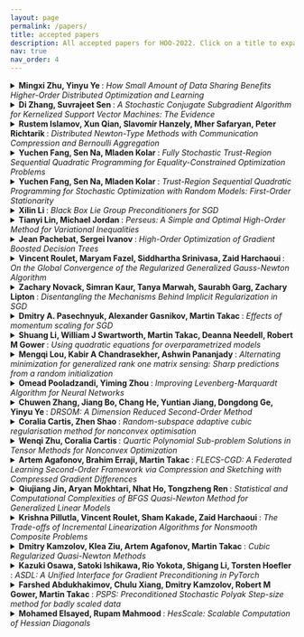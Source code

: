 ```yaml
---
layout: page
permalink: /papers/
title: accepted papers
description: All accepted papers for HOO-2022. Click on a title to expand the abstract. 
nav: true
nav_order: 4
---
```



<details>
	<summary> <b> Mingxi Zhu, Yinyu Ye </b>: <i> How Small Amount of Data Sharing Benefits Higher-Order Distributed Optimization and Learning </i> </summary>

Distributed optimization algorithms have been widely used in machine learning and statistical estimation. While distributed algorithms have the merits in parallel processing and protecting local data security, they often suffer from slow convergence compared with centralized optimization algorithms. This paper focuses on how small amount of data sharing could benefit distributed higher-order optimization algorithms with its application in learning problems. Specifically, we consider how data sharing could benefit distributed multi-block alternating direction method of multipliers (ADMM) and preconditioned conjugate gradient method (PCG) with application in machine learning tasks of linear and logistic regression. These algorithms are commonly known as algorithms between the first and the second order methods. Theoretically, we prove that a small amount of data share leads to improvements from near-worst to near-optimal convergence rate when applying ADMM and PCG methods to machine learning tasks. A side theory product is the tight worst-case bound of linear convergence rate for distributed ADMM applied in linear regression. We further propose a meta randomized data-sharing scheme and provide its tailored applications in multi-block ADMM and PCG methods in order to enjoy both the benefit from data-sharing and from the efficiency of distributed computing. From the numerical evidences, we are convinced that our algorithms provide good quality of estimators in both the least square and the logistic regressions within much fewer iterations by only sharing a small amount of pre-fixed data, while purely distributed optimization algorithms may take hundreds more times of iterations to converge. We hope that the discovery resulted from this paper would encourage even small amount of data sharing among different regions to combat difficult global learning problems.

</details>

<details>
	<summary> <b> Di Zhang, Suvrajeet Sen </b>: <i> A Stochastic Conjugate Subgradient Algorithm for Kernelized Support Vector Machines: The Evidence </i> </summary>

Kernel Support Vector Machines (Kernel SVM) provide a powerful class of tools for classifying data whose classes are best identified via a nonlinear function. While a Kernel SVM is usually treated as a Quadratic Program (QP), its solution is usually obtained using stochastic gradient descent (SGD). In this paper we treat the Kernel SVM as a Stochastic Quadratic Linear Programming (SQLP) problem which motivates a decomposition-based algorithm that separates parameter choice from error estimation, with the latter being separable by data points. In order to take advantage of the quadratic structure due to the kernel matrix we introduce a conjugate subgradient approach. While convergence of the new method can be shown, the focus of this brief paper is on computational evidence which illustrates that our method maintains the scalability of SGD, while improving the accuracy of classification/optimization.

</details>

<details>
	<summary> <b> Rustem Islamov, Xun Qian, Slavomír Hanzely, Mher Safaryan, Peter Richtarik </b>: <i> Distributed Newton-Type Methods with Communication Compression and Bernoulli Aggregation </i> </summary>

Despite their high computation and communication costs, Newton-type methods remain an appealing option for distributed training due to their robustness against ill-conditioned convex problems. In this work, we study {\em communication compression} and {\em aggregation mechanisms} for curvature information in order to reduce these costs while preserving theoretically superior local convergence guarantees. We prove that the recently developed class of {\em three point compressors (3PC)} of Richtárik et al. [2022] for gradient communication can be generalized to Hessian communication as well. This result opens up a wide variety of communication strategies, such as {\em contractive compression} and {\em lazy aggregation}, available to our disposal to compress prohibitively costly curvature information. Moreover, we discovered several new 3PC mechanisms, such as {\em adaptive thresholding} and {\em Bernoulli aggregation}, which require reduced communication and occasional Hessian computations. Furthermore, we extend and analyze our approach to bidirectional communication compression and partial device participation setups to cater to the practical considerations of applications in federated learning. For all our methods, we derive fast {\em condition-number-independent} local linear and/or superlinear convergence rates. Finally, with extensive numerical evaluations on convex optimization problems, we illustrate that our designed schemes achieve state-of-the-art communication complexity compared to several key baselines using second-order information.

</details>

<details>
	<summary> <b> Yuchen Fang, Sen Na, Mladen Kolar </b>: <i> Fully Stochastic Trust-Region Sequential Quadratic Programming for Equality-Constrained Optimization Problems </i> </summary>

We propose a fully stochastic trust-region sequential quadratic programming (TR-StoSQP) algorithm to solve nonlinear optimization problems. The problems involve a stochastic objective and deterministic equality constraints. Under the fully stochastic setup, we suppose that only a single sample is generated in each iteration to estimate the objective gradient. Compared to the existing line-search StoSQP schemes, our algorithm allows one to employ indefinite Hessian matrices for SQP subproblems. The algorithm adaptively selects the radius of the trust region based on an input sequence $\{\beta_k\}$, the estimated KKT residual, and the estimated Lipschitz constants of the objective gradients and constraint Jacobians. To address the infeasibility issue of trust-region methods that arises in constrained optimization, we propose an adaptive relaxation technique to compute the trial step. In particular, we decompose the trial step into a normal step and a tangential step. Based on the ratios of the feasibility and optimality residuals to the full KKT residual, we decompose the full trust-region radius into two segments that are used to control the size of the normal and tangential steps, respectively. The normal step has a closed form, while the tangential step is solved from a trust-region subproblem, of which the Cauchy point is sufficient for our study. We establish the global almost sure convergence guarantee of TR-StoSQP, and demonstrate its empirical performance on a subset of problems in CUTEst test set.

</details>

<details>
	<summary> <b> Yuchen Fang, Sen Na, Mladen Kolar </b>: <i> Trust-Region Sequential Quadratic Programming for Stochastic Optimization with Random Models: First-Order Stationarity </i> </summary>

We consider optimization problems with a stochastic objective and deterministic constraints, and design a trust-region sequential quadratic programming (TR-SQP) method to solve them. We name our method TR-SQP for STochastic Optimization with Random Models (TR-SQP-STORM). In each iteration, our algorithm constructs a random model for the objective that satisfies suitable accuracy conditions with a high but fixed probability. The algorithm decides whether a trial step is successful or not based on two ratios: the ratio between the estimated actual reduction and predicted reduction on the $\ell_2$ merit function, and the ratio between the estimated KKT residual and trust-region radius. For each successful step, the algorithm increases the trust-region radius, and further decides whether the step is reliable or not based on the amount of the predicted reduction. If the step is reliable, then the algorithm relaxes the accuracy conditions for the next iteration. To resolve the infeasibility issue of trust-region methods for constrained problems, we employ an adaptive relaxation technique proposed by a companion paper. Under reasonable assumptions, we establish the global first-order convergence guarantee: the KKT residual converges to zero almost surely. We apply our method on a subset of problems in CUTEst set to demonstrate its empirical performance.

</details>

<details>
	<summary> <b> Xilin Li </b>: <i> Black Box Lie Group Preconditioners for SGD </i> </summary>

A matrix free and a low rank approximation preconditioner are proposed to accelerate the convergence of stochastic gradient descent (SGD) by exploiting curvature information sampled from Hessian-vector products or finite differences of parameters and gradients similar to the BFGS algorithm.     Both preconditioners are fitted with an online updating manner minimizing a criterion that is free of line search and robust to stochastic gradient noise, and further constrained to be on certain connected  Lie groups to preserve their corresponding symmetry or invariance, e.g., orientation of coordinates by the connected general linear group with positive determinants.   The Lie group's equivariance property facilitates preconditioner fitting, and its invariance property saves any need of damping, which is common in second order optimizers, but difficult to tune.  The learning rate for parameter updating and step size for preconditioner fitting  are naturally normalized, and their default values work well in most situations.   

</details>

<details>
	<summary> <b> Tianyi Lin, Michael Jordan </b>: <i> Perseus: A Simple and Optimal High-Order Method for Variational Inequalities </i> </summary>

This paper settles an open and challenging question pertaining to the design of simple high-order regularization methods for solving smooth and monotone variational inequalities (VIs). A VI involves finding $x^\star \in \XCal$ such that $\langle F(x), x - x^\star\rangle \geq 0$ for all $x \in \XCal$ and we consider the setting where $F: \br^d \mapsto \br^d$ is smooth with up to $(p-1)^{\textnormal{th}}$-order derivatives. High-order methods based on similar binary search procedures have been further developed and shown to achieve a rate of $O(\epsilon^{-2/(p+1)}\log(1/\epsilon))$~\citep{Bullins-2020-Higher,Lin-2021-Monotone,Jiang-2022-Generalized}. However, such search procedure can be computationally prohibitive in practice~\citep{Nesterov-2018-Lectures} and the problem of finding a simple high-order regularization methods remains as an open and challenging question in the optimization theory. We propose a $p^{\textnormal{th}}$-order method that does \textit{not} require any binary search procedure and prove that it can converge to a weak solution at a global rate of $O(\epsilon^{-2/(p+1)})$. A lower bound of $\Omega(\epsilon^{-2/(p+1)})$ is also established under a linear span assumption to show that our $p^{\textnormal{th}}$-order method is optimal in the monotone setting. A version with restarting attains a global linear and local superlinear convergence rate for smooth and strongly monotone VIs. Our method can achieve a global rate of $O(\epsilon^{-2/p})$ for solving smooth and non-monotone VIs satisfying the Minty condition. The restarted version again attains a global linear and local superlinear convergence rate if the strong Minty condition holds. 

</details>

<details>
	<summary> <b> Jean Pachebat, Sergei Ivanov </b>: <i> High-Order Optimization of Gradient Boosted Decision Trees </i> </summary>

Gradient Boosted Decision Trees (GBDTs) are dominant machine learning algorithms for modeling discrete or tabular data. Unlike neural networks with millions of trainable parameters, GBDTs optimize loss function in an additive manner and have a single trainable parameter per leaf, which makes it easy to apply high-order optimization of the loss function. In this paper, we introduce high-order optimization for GBDTs based on numerical optimization theory which allows us to construct trees based on high-order derivatives of a given loss function. In the experiments, we show that high-order optimization has faster per-iteration convergence that leads to reduced running time. Our solution can be easily parallelized and run on GPUs with little overhead on the code. Finally, we discuss future potential improvements such as automatic differentiation of arbitrary loss function and combination of GBDTs with neural networks.

</details>

<details>
	<summary> <b> Vincent Roulet, Maryam Fazel, Siddhartha Srinivasa, Zaid Harchaoui </b>: <i> On the Global Convergence of the Regularized Generalized Gauss-Newton Algorithm </i> </summary>

We detail the global convergence rates of a regularized generalized Gauss-Newton algorithm applied to compositional problems with surjective inner Jacobian mappings. Our analysis uncovers several convergence phases for the algorithm and identifies the key condition numbers governing the complexity of the algorithm. We present an implementation with a line-search adaptive to the constants of the problem.

</details>

<details>
	<summary> <b> Zachary Novack, Simran Kaur, Tanya Marwah, Saurabh Garg, Zachary Lipton </b>: <i> Disentangling the Mechanisms Behind Implicit Regularization in SGD </i> </summary>

A number of competing hypotheses have been proposed to explain why small-batch Stochastic Gradient Descent (SGD) leads to improved generalization over the full-batch regime, with recent work crediting the implicit regularization of various quantities throughout training. However, to date, empirical evidence assessing the explanatory power of these hypotheses is lacking. In this paper, we conduct an extensive empirical evaluation, focusing on the ability of various theorized mechanisms to close the small-to-large batch generalization gap. Additionally, we characterize how the quantities that SGD has been claimed to (implicitly) regularize change over the course of training. By using micro-batches, i.e. disjoint smaller subsets of each mini-batch, we empirically show that explicitly penalizing the gradient norm or the Fisher Information Matrix trace, averaged over micro-batches, in the large-batch regime recovers small-batch SGD generalization, whereas Jacobian-based regularizations fail to do so. This generalization performance is shown to often be correlated with how well the regularized model’s gradient norms resemble those of small-batch SGD. We additionally show that this behavior breaks down as the micro-batch size approaches the batch size. Finally, we note that in this line of inquiry, positive experimental findings on CIFAR10 are often reversed on other datasets like CIFAR100, highlighting the need to test hypotheses on a wider collection of datasets.

</details>

<details>
	<summary> <b> Dmitry A. Pasechnyuk, Alexander Gasnikov, Martin Takac </b>: <i> Effects of momentum scaling for SGD </i> </summary>

The paper studies the properties of stochastic gradient methods with preconditioning. We focus on momentum updated preconditioners with momentum coefficient $\beta$. Seeking to explain practical efficiency of scaled methods, we provide convergence analysis in a norm associated with preconditioner, and demonstrate that scaling allows one to get rid of gradients Lipschitz constant in convergence rates. Along the way, we emphasize important role of $\beta$, undeservedly set to constant $0.99...9$ at the arbitrariness of various authors. Finally, we propose the explicit constructive formulas for adaptive $\beta$ and step size values.

</details>

<details>
	<summary> <b> Shuang Li, William J Swartworth, Martin Takac, Deanna Needell, Robert M Gower </b>: <i> Using quadratic equations for overparametrized models </i> </summary>

Recently the SP (Stochastic Polyak step size) method has emerged as a competitive adaptive method for setting the step sizes of SGD.  SP can be interpreted as a method specialized to interpolated models, since it solves the \emph{interpolation equations}. SP solves these equation by using local linearizations of the model.  We take a step further and develop a method for solving the interpolation equations that uses the local second-order approximation of the model. Our resulting method SP2 uses Hessian-vector products to speed-up the convergence of SP. Furthermore, and rather uniquely among second-order methods, the design of SP2 in no way relies on positive definite Hessian matrices or convexity of the objective function. We show SP2 is very competitive on matrix completion, non-convex test problems and logistic regression. We also provide a convergence theory on sums-of-quadratics. 

</details>

<details>
	<summary> <b> Mengqi Lou, Kabir A Chandrasekher, Ashwin Pananjady </b>: <i> Alternating minimization for generalized rank one matrix sensing: Sharp predictions from a random initialization </i> </summary>

We consider the problem of estimating the factors of a rank-1 matrix with i.i.d. Gaussian, rank-1 measurements that are nonlinearly transformed and corrupted by noise. Considering two prototypical choices for the nonlinearity, we study the convergence properties of a natural alternating update rule for this nonconvex optimization problem starting from a random initialization. We show sharp linear convergence guarantees for a sample-split version of the algorithm by deriving a deterministic recursion that is accurate even in high-dimensional problems. Our sharp, non-asymptotic analysis also exposes several other fine-grained properties of this problem, including how the nonlinearity, sample size, and noise level affect convergence behavior. Our results are enabled by showing that the empirical error recursion can be predicted by our deterministic sequence within fluctuations of the order n^{-1/2} when each iteration is run with n observations. Our technique leverages leave-one-out tools and provides an avenue for sharply analyzing higher-order iterative algorithms from a random initialization in other optimization problems with random data.

</details>

<details>
	<summary> <b> Omead Pooladzandi, Yiming Zhou </b>: <i> Improving Levenberg-Marquardt Algorithm for Neural Networks </i> </summary>

We explore the usage of the Levenberg-Marquardt(LM) algorithm for regression (non-linear least squares) and classification (generalized Gauss-Newton methods) tasks in neural networks. We compare the performance of the LM method with other popular first-order algorithms such as SGD and Adam, as well as other second-order algorithms such as L-BFGS, Hessian-Free  and KFAC. We further speed up the LM method by using adaptive momentum, learning rate line search, and uphill step acceptance.

</details>

<details>
	<summary> <b> Chuwen Zhang, Jiang Bo, Chang He, Yuntian Jiang, Dongdong Ge, Yinyu Ye </b>: <i> DRSOM: A Dimension Reduced Second-Order Method </i> </summary>

In this paper, we propose a Dimension-Reduced Second-Order Method (DRSOM) for convex and nonconvex (unconstrained) optimization. Under a trust-region-like framework, our method preserves the convergence of the second-order method while using only Hessianvector products in a few directions, which enables the computational overhead of our method remain comparable to the first-order such as the gradient descent method. Theoretically, we show that the method has a local quadratic convergence and a global convergence rate of O(ϵ −3/2 ) to satisfy the first-order and second-order conditions under a commonly adopted approximated Hessian assumption. We further show that this assumption can be removed if we perform a step of the Lanczos method periodically at the end-stage of the algorithm. The applicability and performance of DRSOM are exhibited by various computational experiments, particularly in machine learning and deep learning. For neural networks, our preliminary implementation seems to gain computational advantages in terms of training accuracy and iteration complexity over state-of-the-art first-order methods such as SGD and ADAM.

</details>

<details>
	<summary> <b> Coralia Cartis, Zhen Shao </b>: <i> Random-subspace adaptive cubic regularisation method for nonconvex optimisation </i> </summary>

We investigate second-order methods for nonconvex optimisation, and propose a Random Subspace Adaptive Cubic Regularisation (R-ARC) method, which we analyse under various assumptions on the objective function and the sketching matrices that generate the random subspaces. We show that, when the sketching matrix achieves a subspace embedding of the augmented matrix of the gradient and the Hessian with sufficiently high probability, then the R-ARC method satisfies, with high probability, a complexity bound of order O(ε^{-3/2}) to drive the (full) gradient norm below ε; matching in the accuracy order its deterministic counterpart (ARC). As an illustration, we particularise our results to the special case of a scaled Gaussian ensemble. 

</details>

<details>
	<summary> <b> Wenqi Zhu, Coralia Cartis </b>: <i> Quartic Polynomial Sub-problem Solutions in Tensor Methods for Nonconvex Optimization </i> </summary>

There has been growing interest in high-order tensor methods for nonconvex optimization in machine learning as these methods provide better/optimal worst-case evaluation complexity, stability to parameter tuning, and robustness to problem conditioning. The well-known $p$th-order adaptive regularization (AR$p$) method relies crucially on repeatedly minimising a nonconvex multivariate Taylor-based polynomial sub-problem. It remains an open question to find efficient techniques to minimise such a sub-problem for $p\ge3$.  In this paper, we propose a second-order method (SQO) for the AR$3$ (AR$p$ with $p=3$) sub-problem. SQO approximates the special-structure quartic polynomial sub-problem from above and below by using second-order models that can be minimised efficiently and globally. We prove that SQO finds a local minimiser of a quartic polynomial, but in practice, due to its construction, it can find a much lower minimum than cubic regularization approaches. This encourages us to continue our quest for algorithmic techniques that find approximately global solutions for such polynomials.

</details>

<details>
	<summary> <b> Artem Agafonov, Brahim Erraji, Martin Takac </b>: <i> FLECS-CGD: A Federated Learning Second-Order Framework via Compression and Sketching with Compressed Gradient Differences </i> </summary>

In the recent paper FLECS (Agafonov et al,  FLECS: A Federated Learning Second-Order Framework via Compression and Sketching), the second-order framework FLECS was proposed for the Federated Learning problem. This method utilize compression of sketched Hessians to make communication costs low. However, the main bottleneck of FLECS is gradient communication without compression. In this paper, we propose the modification of FLECS with compressed gradient differences, which we call FLECS-CGD (FLECS with Compressed Gradient Differences) and make it applicable for stochastic optimization. Convergence guarantees are provided in strongly convex and nonconvex cases. Experiments show the practical benefit of proposed approach.

</details>

<details>
	<summary> <b> Qiujiang Jin, Aryan Mokhtari, Nhat Ho, Tongzheng Ren </b>: <i> Statistical and Computational Complexities of BFGS Quasi-Newton Method for Generalized Linear Models </i> </summary>

The gradient descent (GD) method has been used widely to solve parameter estimation in generalized linear models (GLMs), a generalization of linear models when the link function can be non-linear. While GD has optimal statistical and computational complexities for estimating the true parameter under the high signal-to-noise ratio (SNR) regime of the GLMs, it has sub-optimal complexities when the SNR is low, namely, the iterates of GD require polynomial number of iterations to reach the final statistical radius. The slow convergence of GD for the low SNR case is mainly due to the local convexity of the least-square loss functions of the GLMs. To address the shortcomings of GD, we propose to use the BFGS quasi-Newton method to solve parameter estimation of the GLMs. On the optimization side, when the SNR is low, we demonstrate that iterates of BFGS converge linearly to the optimal solution of the population least-square loss function. On the statistical side, we prove that the iterates of BFGS reach the final statistical radius of the low SNR GLMs after a logarithmic number of iterations, which is much lower than the polynomial number of iterations of GD. We also present numerical experiments that match our theoretical findings.

</details>

<details>
	<summary> <b> Krishna Pillutla, Vincent Roulet, Sham Kakade, Zaid Harchaoui </b>: <i> The Trade-offs of Incremental Linearization Algorithms for Nonsmooth Composite Problems </i> </summary>

Gauss-Newton methods and their stochastic version have been widely used in machine learning. Their non-smooth counterparts, modified Gauss-Newton or prox-linear algorithms, can lead to contrasted outcomes when compared to gradient descent in large scale settings. We explore the contrasting performance of these two classes of algorithms in theory on a stylized statistical example, and experimentally on learning problems including structured prediction. 

</details>

<details>
	<summary> <b> Dmitry Kamzolov, Klea Ziu, Artem Agafonov, Martin Takac </b>: <i> Cubic Regularized Quasi-Newton Methods </i> </summary>

In this paper, we propose a Cubic Regularized L-BFGS. Cubic Regularized Newton outperforms the classical Newton method in terms of global performance. In classics, L-BFGS approximation is applied for the Newton method. We propose a new variant of inexact Cubic Regularized Newton. Then, we use L-BFGS approximation as an inexact Hessian for Cubic Regularized Newton. It allows us to get better theoretical convergence rates and good practical performance, especially from the points where classical Newton is diverging. 

</details>

<details>
	<summary> <b> Kazuki Osawa, Satoki Ishikawa, Rio Yokota, Shigang Li, Torsten Hoefler </b>: <i> ASDL: A Unified Interface for Gradient Preconditioning in PyTorch </i> </summary>

Gradient preconditioning is a key technique to integrate the second-order information into gradients for improving and extending gradient-based learning algorithms. In deep learning, stochasticity, nonconvexity, and high dimensionality lead to a wide variety of gradient preconditioning methods, with implementation complexity and inconsistent performance and feasibility. We propose the Automatic Second-order Differentiation Library (ASDL), an extension library for PyTorch, which offers various implementations and a plug-and-play unified interface for gradient preconditioning. ASDL enables the study and structured comparison of a range of gradient preconditioning methods.

</details>

<details>
	<summary> <b> Farshed Abdukhakimov, Chulu Xiang, Dmitry Kamzolov, Robert M Gower, Martin Takac </b>: <i> PSPS: Preconditioned Stochastic Polyak Step-size method for badly scaled data </i> </summary>

The family of Stochastic Gradient Methods with Polyak Step-size offers an update rule that alleviates the need of fine-tuning the learning rate of an optimizer.  Recent work (Robert M Gower, Mathieu Blondel, Nidham Gazagnadou, and Fabian Pedregosa: Cutting some slack for SGD with adaptive polyak stepsizes) has been proposed to introduce a slack variable, which makes these methods applicable outside of the interpolation regime. In this paper, we combine  preconditioning and slack in an updated optimization algorithm to show its performance on badly scaled and/or ill-conditioned datasets. We use Hutchinson's method to obtain an estimate of a Hessian which is used as the preconditioner.

</details>

<details>
	<summary> <b> Mohamed Elsayed, Rupam Mahmood </b>: <i> HesScale: Scalable Computation of Hessian Diagonals </i> </summary>

Second-order optimization uses curvature information about the objective function, which can help in faster convergence. However, such methods typically require expensive computation of the Hessian matrix, preventing their usage in a scalable way. The absence of efficient ways of computation drove the most widely used methods to focus on first-order approximations that do not capture the curvature information. In this paper, we develop HesScale, a scalable approach to approximating the diagonal of the Hessian matrix, to incorporate second-order information in a computationally efficient manner. We show that HesScale has the same computational complexity as backpropagation. Our results on supervised classification show that HesScale achieves high approximation accuracy, allowing for scalable and efficient second-order optimization.

</details>

